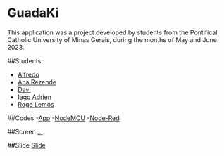 # GuadaKi
This application was a project developed by students from the Pontifical Catholic University of Minas Gerais, during the months of May and June 2023.


##Students:
- [Alfredo](...)
- [Ana Rezende](...)
- [Davi](...)
- [Iago Adrien](https://github.com/Miukiyn)
- [Roge Lemos](...) 


##Codes
-[App](...)
-[NodeMCU](...)
-[Node-Red](...)

##Screen
[...](...)

##Slide
[Slide](...)
